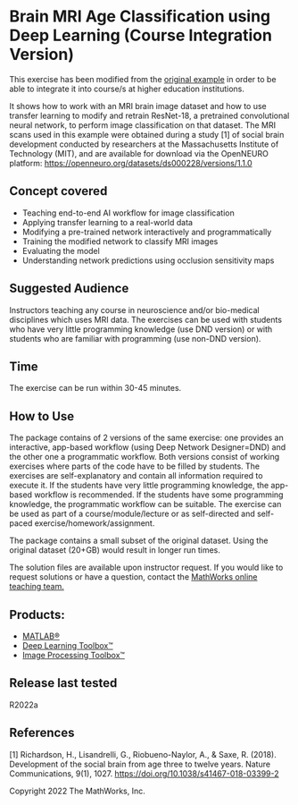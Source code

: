 # **Brain MRI Age Classification using Deep Learning (Course Integration Version)**

This exercise has been modified from the [original example](https://www.mathworks.com/matlabcentral/fileexchange/74941-brain-mri-age-classification-using-deep-learning) in order to be able to integrate it into course/s at higher education institutions.

It shows how to work with an MRI brain image dataset and how to use transfer learning to modify and retrain ResNet-18, a pretrained convolutional neural network, to perform image classification on that dataset. The MRI scans used in this example were obtained during a study [1] of social brain development conducted by researchers at the Massachusetts Institute of Technology (MIT), and are available for download via the OpenNEURO platform: https://openneuro.org/datasets/ds000228/versions/1.1.0


## Concept covered
- Teaching end-to-end AI workflow for image classification
- Applying transfer learning to a real-world data
- Modifying a pre-trained network interactively and programmatically
- Training the modified network to classify MRI images
- Evaluating the model
- Understanding network predictions using occlusion sensitivity maps

## Suggested Audience
Instructors teaching any course in neuroscience and/or bio-medical disciplines which uses MRI data. The exercises can be used with students who have very little programming knowledge (use DND version) or with students who are familiar with programming (use non-DND version).

## Time
The exercise can be run within 30-45 minutes.

## How to Use
The package contains of 2 versions of the same exercise: one provides an interactive, app-based workflow (using Deep Network Designer=DND) and the other one a programmatic workflow. Both versions consist of working exercises where parts of the code have to be filled by students. The exercises are self-explanatory and contain all information required to execute it.
If the students have very little programming knowledge, the app-based workflow is recommended. If the students have some programming knowledge, the programmatic workflow can be suitable.
The exercise can be used as part of a course/module/lecture or as self-directed and self-paced exercise/homework/assignment.

The package contains a small subset of the original dataset. Using the original dataset (20+GB) would result in longer run times.

The solution files are available upon instructor request. If you would like to request solutions or have a question, contact the <a href="mailto:onlineteaching@mathworks.com">MathWorks online teaching team.</a>


## Products:
- [MATLAB®](https://www.mathworks.com/products/matlab.html)
- [Deep Learning Toolbox™](https://www.mathworks.com/products/deep-learning.html)
- [Image Processing Toolbox™](https://www.mathworks.com/products/image.html)

## Release last tested
R2022a

## References
\[1\] Richardson, H., Lisandrelli, G., Riobueno-Naylor, A., & Saxe, R. (2018). Development of the social brain from age three to twelve years. Nature Communications, 9(1), 1027. https://doi.org/10.1038/s41467-018-03399-2

Copyright 2022 The MathWorks, Inc.



